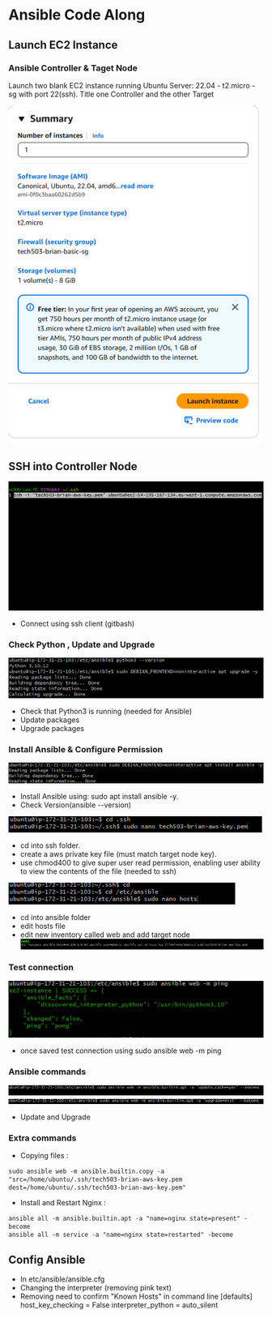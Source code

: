 # Ansible Code Along
## Launch EC2 Instance
### Ansible Controller & Taget Node
Launch two blank EC2 instance running Ubuntu Server: 22.04 - t2.micro - sg with port 22(ssh). Title one Controller and the other Target

![EC2](./Images/launchcon.png)

## SSH into Controller Node
![SSH](./Images/loginssh.png)
- Connect using ssh client (gitbash)

### Check Python , Update and Upgrade
![Python Update](./Images/pythonupdate.png)

- Check that Python3 is running (needed for Ansible)
- Update packages
- Upgrade packages
  
### Install Ansible & Configure Permission
![Ansi](./Images/installansi.png)

  - Install Ansible using: sudo apt install ansible -y.
  - Check Version(ansible --version)
  
![Perm](./Images/perm.png)

- cd into ssh folder.
- create a aws private key file (must match target node key).
- use chmod400 to give super user read permission, enabling user ability to view the contents of the file (needed to ssh)
  
![Perm](./Images/ansihosts.png)

- cd into ansible folder
- edit hosts file
- edit new inventory called web and add target node
![Perm](./Images/web.png)

### Test connection
![Ping](./Images/ping.png)

- once saved test connection using sudo ansible web -m ping

### Ansible commands
![Update](./Images/update.png)
![Upgrade](./Images/upgrade.png)

- Update and Upgrade

### Extra commands
- Copying files :
```
sudo ansible web -m ansible.builtin.copy -a "src=/home/ubuntu/.ssh/tech503-brian-aws-key.pem dest=/home/ubuntu/.ssh/tech503-brian-aws-key.pem"
```
- Install and Restart Nginx :
```
ansible all -m ansible.builtin.apt -a "name=nginx state=present" -become
ansible all -m service -a "name=nginx state=restarted" -become
```
## Config Ansible
- In etc/ansible/ansible.cfg
- Changing the interpreter (removing pink text)
- Removing need to confirm "Known Hosts" in command line
[defaults]
host_key_checking = False
interpreter_python = auto_silent